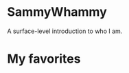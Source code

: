 # SammyWhammy
A surface-level introduction to who I am.
<h1>My favorites</h1>
<body></body>
</html>
